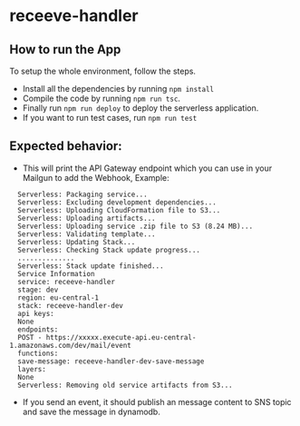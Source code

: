 # receeve-handler

## How to run the App

To setup the whole environment, follow the steps.
* Install all the dependencies by running `npm install`
* Compile the code by running `npm run tsc`.
* Finally run `npm run deploy` to deploy the serverless application.
* If you want to run test cases, run `npm run test`

## Expected behavior:

  * This will print the API Gateway endpoint which you can use in your Mailgun to add the Webhook, Example:

  ```
    Serverless: Packaging service...
    Serverless: Excluding development dependencies...
    Serverless: Uploading CloudFormation file to S3...
    Serverless: Uploading artifacts...
    Serverless: Uploading service .zip file to S3 (8.24 MB)...
    Serverless: Validating template...
    Serverless: Updating Stack...
    Serverless: Checking Stack update progress...
    ..............
    Serverless: Stack update finished...
    Service Information
    service: receeve-handler
    stage: dev
    region: eu-central-1
    stack: receeve-handler-dev
    api keys:
    None
    endpoints:
    POST - https://xxxxx.execute-api.eu-central-1.amazonaws.com/dev/mail/event
    functions:
    save-message: receeve-handler-dev-save-message
    layers:
    None
    Serverless: Removing old service artifacts from S3...

```
  * If you send an event, it should publish an message content to SNS topic and save the message in dynamodb.

